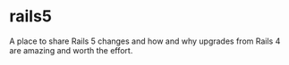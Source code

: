 # rails5
A place to share Rails 5 changes and how and why upgrades from Rails 4 are amazing and worth the effort.
